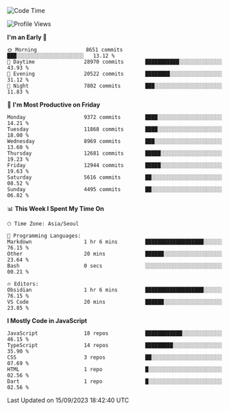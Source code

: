 <!--START_SECTION:waka-->
![Code Time](http://img.shields.io/badge/Code%20Time-5%2C328%20hrs%2042%20mins-blue)

![Profile Views](http://img.shields.io/badge/Profile%20Views-0-blue)

**I'm an Early 🐤** 

```text
🌞 Morning                8651 commits        ███░░░░░░░░░░░░░░░░░░░░░░   13.12 % 
🌆 Daytime                28970 commits       ███████████░░░░░░░░░░░░░░   43.93 % 
🌃 Evening                20522 commits       ████████░░░░░░░░░░░░░░░░░   31.12 % 
🌙 Night                  7802 commits        ███░░░░░░░░░░░░░░░░░░░░░░   11.83 % 
```
📅 **I'm Most Productive on Friday** 

```text
Monday                   9372 commits        ████░░░░░░░░░░░░░░░░░░░░░   14.21 % 
Tuesday                  11868 commits       ████░░░░░░░░░░░░░░░░░░░░░   18.00 % 
Wednesday                8969 commits        ███░░░░░░░░░░░░░░░░░░░░░░   13.60 % 
Thursday                 12681 commits       █████░░░░░░░░░░░░░░░░░░░░   19.23 % 
Friday                   12944 commits       █████░░░░░░░░░░░░░░░░░░░░   19.63 % 
Saturday                 5616 commits        ██░░░░░░░░░░░░░░░░░░░░░░░   08.52 % 
Sunday                   4495 commits        ██░░░░░░░░░░░░░░░░░░░░░░░   06.82 % 
```


📊 **This Week I Spent My Time On** 

```text
🕑︎ Time Zone: Asia/Seoul

💬 Programming Languages: 
Markdown                 1 hr 6 mins         ███████████████████░░░░░░   76.15 % 
Other                    20 mins             ██████░░░░░░░░░░░░░░░░░░░   23.64 % 
Bash                     0 secs              ░░░░░░░░░░░░░░░░░░░░░░░░░   00.21 % 

🔥 Editors: 
Obsidian                 1 hr 6 mins         ███████████████████░░░░░░   76.15 % 
VS Code                  20 mins             ██████░░░░░░░░░░░░░░░░░░░   23.85 % 
```

**I Mostly Code in JavaScript** 

```text
JavaScript               18 repos            ████████████░░░░░░░░░░░░░   46.15 % 
TypeScript               14 repos            █████████░░░░░░░░░░░░░░░░   35.90 % 
CSS                      3 repos             ██░░░░░░░░░░░░░░░░░░░░░░░   07.69 % 
HTML                     1 repo              █░░░░░░░░░░░░░░░░░░░░░░░░   02.56 % 
Dart                     1 repo              █░░░░░░░░░░░░░░░░░░░░░░░░   02.56 % 
```




 Last Updated on 15/09/2023 18:42:40 UTC
<!--END_SECTION:waka-->
